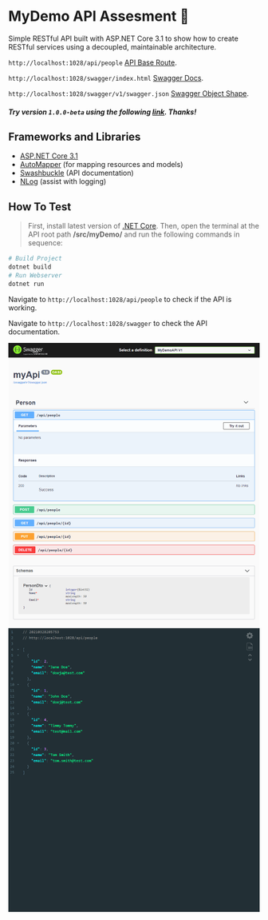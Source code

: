# MyDemo API Assesment 💾

Simple RESTful API built with ASP.NET Core 3.1 to show how to create RESTful services using a decoupled, maintainable architecture.

```http://localhost:1028/api/people``` [API Base Route](http://localhost:1028/api/people).

```http://localhost:1028/swagger/index.html``` [Swagger Docs](http://localhost:1028/swagger/index.html).

```http://localhost:1028/swagger/v1/swagger.json``` [Swagger Object Shape](http://localhost:1028/swagger/v1/swagger.json).

##### Try version `1.0.0-beta` using the following [link](#). Thanks!

## Frameworks and Libraries
- [ASP.NET Core 3.1](https://docs.microsoft.com/pt-br/aspnet/core/?view=aspnetcore-3.1)
- [AutoMapper](https://automapper.org/) (for mapping resources and models)
- [Swashbuckle](https://github.com/domaindrivendev/Swashbuckle) (API documentation)
- [NLog](https://nlog-project.org/) (assist with logging)

## How To Test

> First, install latest version of [.NET Core](https://dotnet.microsoft.com/download). Then, open the terminal at the API root path **/src/myDemo/** and run the following commands in sequence:

```bash
# Build Project
dotnet build
# Run Webserver
dotnet run
```

Navigate to ```http://localhost:1028/api/people``` to check if the API is working.

Navigate to ```http://localhost:1028/swagger``` to check the API documentation.

<img alt='Screen Shot' src="./public/img/localhost_1028_swagger.png" width="888">
<img alt='Screen Shot' src="./public/img/localhost_1028_api_people.png" width="888">
